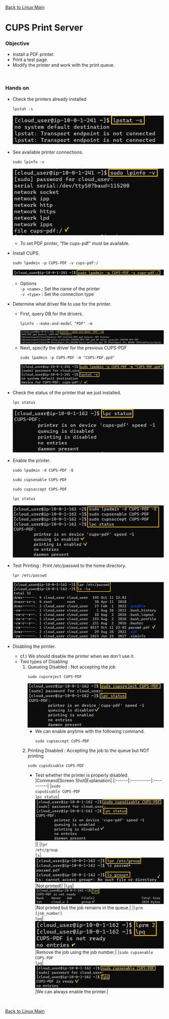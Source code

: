 [Back to Linux Main](../main.md)

# CUPS Print Server

### Objective
- Install a PDF printer.
- Print a test page.
- Modify the printer and work with the print queue.

<br>

### Hands on
- Check the printers already installed
  ```
  lpstat -s
  ```
  ![](images/001.png)

- See available printer connections.
  ```
  sudo lpinfo -v
  ```
  ![](images/002.png)   
  - To set PDF printer, "file cups-pdf" must be available.
- Install CUPS.
  ```
  sudo lpadmin -p CUPS-PDF -v cups-pdf:/
  ```
  ![](images/003.png)
  - Options   
    ```-p <name>``` : Set the name of the printer   
    ```-v <type>``` : Set the connection type
- Determine what driver file to use for the printer.
  - First, query DB for the drivers.
    ```
    lpinfo --make-and-model "PDF" -m
    ```
    ![](images/004.png)
  - Next, specify the driver for the previous CUPS-PDF
    ```
    sudo lpadmin -p CUPS-PDF -m "CUPS-PDF.ppd"
    ```
    ![](images/005.png)
- Check the status of the printer that we just installed.
  ```
  lpc status
  ```
  ![](images/006.png)
- Enable the printer.
  ```
  sudo lpadmin -d CUPS-PDF -E
  ```
  ```
  sudo cupsenable CUPS-PDF
  ```
  ```
  sudo cupsaccept CUPS-PDF
  ```
  ```
  lpc status
  ```
  ![](images/007.png)

- Test Printing : Print /etc/passwd to the home directory.
  ```
  lpr /etc/passwd
  ```
  ![](images/008.png)


- Disabling the printer.
  - cf.) We should disable the printer when we don't use it.
  - Two types of Disabling
    1. Queueing Disabled : Not accepting the job
       ```
       sudo cupsreject CUPS-PDF
       ```
       ![](images/009.png)
       - We can enable anytime with the following command.
         ```
         sudo cupsaccept CUPS-PDF
         ```
    2. Printing Disabled : Accepting the job to the queue but NOT printing
       ```
       sudo cupsdisable CUPS-PDF
       ```
       - Test whether the printer is properly disabled.
         |Command|Screen Shot|Explanation|
         |:------|:----------|:----------|
         |<code>sudo cupsdisable CUPS-PDF</code><br><code>lpc status</code>|![](images/010.png)||
         |<code>lpr /etc/group</code><br><code>ls</code>|![](images/011.png)|Not printed!|
         |<code>lpq</code>|![](images/012.png)|Not printed but the job remains in the queue.|
         |<code>lprm [job_number]</code><br><code>lpq</code>|![](images/013.png)|Remove the job using the job number.|
         |<code>sudo cupsenable CUPS-PDF</code><br><code>lpq</code>|![](images/014.png)|We can always enable the printer.|



<br>

[Back to Linux Main](../main.md)